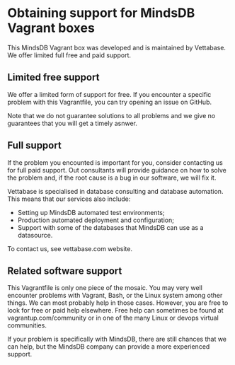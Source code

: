 # Obtaining support for MindsDB Vagrant boxes

This MindsDB Vagrant box was developed and is maintained by Vettabase.
We offer limited full free and paid support.


## Limited free support

We offer a limited form of support for free. If you encounter a specific
problem with this Vagrantfile, you can try opening an issue on GitHub.

Note that we do not guarantee solutions to all problems and we give no
guarantees that you will get a timely asnwer.


## Full support

If the problem you encounted is important for you, consider contacting us
for full paid support. Out consultants will provide guidance on how to
solve the problem and, if the root cause is a bug in our software, we
will fix it.

Vettabase is specialised in database consulting and database automation.
This means that our services also include:

* Setting up MindsDB automated test environments;
* Production automated deployment and configuration;
* Support with some of the databases that MindsDB can use as a datasource.

To contact us, see vettabase.com website.


## Related software support

This Vagrantfile is only one piece of the mosaic. You may very well
encounter problems with Vagrant, Bash, or the Linux system among other
things. We can most probably help in those cases. However, you are
free to look for free or paid help elsewhere. Free help can sometimes
be found at vagrantup.com/community or in one of the many Linux or
devops virtual communities.

If your problem is specifically with MindsDB, there are still chances
that we can help, but the MindsDB company can provide a more experienced
support.

